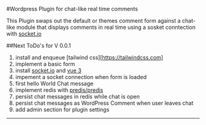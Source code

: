#Wordpress Plugin for chat-like real time comments

This Plugin swaps out the default or themes comment form against a chat-like module 
that displays comments in real time using a sosket conntection with [socket.io](https://socket.io/)

##Next ToDo's for V 0.0.1

1. install and enqueue [tailwind css][https://tailwindcss.com]
2. implement a basic form
3. install [socket.io](https://socket.io/) and [vue 3](https://vuejs.org/)
4. impement a socket connection when form is loaded
5. first hello World Chat message
6. implement redis with [predis/predis](https://github.com/predis/predis)
7. persist chat messages in redis while chat is open
8. persist chat messages as WordPress Comment when user leaves chat
9. add admin section for plugin settings

---
